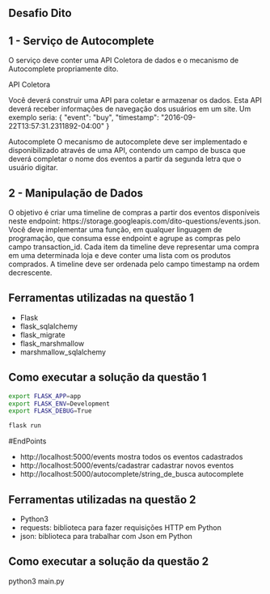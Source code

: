 ## Desafio Dito

<h2> 1 - Serviço de Autocomplete </h2>

O serviço deve conter uma API Coletora de dados e o mecanismo de
Autocomplete propriamente dito.

API Coletora

Você deverá construir uma API para coletar e armazenar os dados. Esta API deverá
receber informações de navegação dos usuários em um site. Um exemplo seria:
{
"event": "buy",
"timestamp": "2016-09-22T13:57:31.2311892-04:00"
}

Autocomplete
O mecanismo de autocomplete deve ser implementado e disponibilizado através de
uma API, contendo um campo de busca que deverá completar o nome dos eventos
a partir da segunda letra que o usuário digitar.

<h2> 2 - Manipulação de Dados </h2>
O objetivo é criar uma timeline de compras a partir dos eventos disponíveis neste
endpoint: https://storage.googleapis.com/dito-questions/events.json.
Você deve implementar uma função, em qualquer linguagem de programação, que
consuma esse endpoint e agrupe as compras pelo campo transaction_id. Cada
item da timeline deve representar uma compra em uma determinada loja e deve
conter uma lista com os produtos comprados. A timeline deve ser ordenada pelo campo timestamp na ordem decrescente.

## Ferramentas utilizadas na questão 1

- Flask
- flask_sqlalchemy
- flask_migrate
- flask_marshmallow
- marshmallow_sqlalchemy

## Como executar a solução da questão 1

```sh
export FLASK_APP=app
export FLASK_ENV=Development
export FLASK_DEBUG=True

flask run
```

#EndPoints

- http://localhost:5000/events mostra todos os eventos cadastrados
- http://localhost:5000/events/cadastrar cadastrar novos eventos
- http://localhost:5000/autocomplete/string_de_busca autocomplete

## Ferramentas utilizadas na questão 2

- Python3
- requests: biblioteca para fazer requisições HTTP em Python
- json: biblioteca para trabalhar com Json em Python

## Como executar a solução da questão 2

python3 main.py
